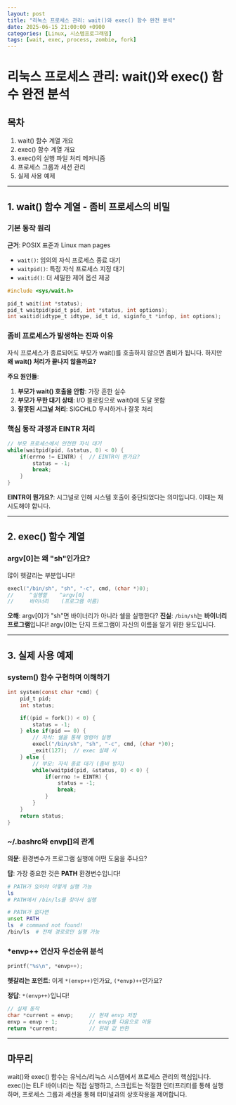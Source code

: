 ```yaml
---
layout: post
title: "리눅스 프로세스 관리: wait()와 exec() 함수 완전 분석"
date: 2025-06-15 21:00:00 +0900
categories: [Linux, 시스템프로그래밍]
tags: [wait, exec, process, zombie, fork]
---
```


# 리눅스 프로세스 관리: wait()와 exec() 함수 완전 분석

## 목차
1. wait() 함수 계열 개요
2. exec() 함수 계열 개요  
3. exec()의 실행 파일 처리 메커니즘
4. 프로세스 그룹과 세션 관리
5. 실제 사용 예제

---

## 1. wait() 함수 계열 - 좀비 프로세스의 비밀

### 기본 동작 원리
**근거**: POSIX 표준과 Linux man pages
- `wait()`: 임의의 자식 프로세스 종료 대기
- `waitpid()`: 특정 자식 프로세스 지정 대기
- `waitid()`: 더 세밀한 제어 옵션 제공

```c
#include <sys/wait.h>

pid_t wait(int *status);
pid_t waitpid(pid_t pid, int *status, int options);
int waitid(idtype_t idtype, id_t id, siginfo_t *infop, int options);
```

### 좀비 프로세스가 발생하는 진짜 이유
자식 프로세스가 종료되어도 부모가 wait()를 호출하지 않으면 좀비가 됩니다. 하지만 **왜 wait() 처리가 끝나지 않을까요?**

**주요 원인들**:
1. **부모가 wait() 호출을 안함**: 가장 흔한 실수
2. **부모가 무한 대기 상태**: I/O 블로킹으로 wait()에 도달 못함
3. **잘못된 시그널 처리**: SIGCHLD 무시하거나 잘못 처리

### 핵심 동작 과정과 EINTR 처리
```c
// 부모 프로세스에서 안전한 자식 대기
while(waitpid(pid, &status, 0) < 0) {
    if(errno != EINTR) {  // EINTR이 뭔가요?
        status = -1;
        break;
    }
}
```

**EINTR이 뭔가요?**: 시그널로 인해 시스템 호출이 중단되었다는 의미입니다. 이때는 재시도해야 합니다.

---

## 2. exec() 함수 계열

### argv[0]는 왜 "sh"인가요?
많이 헷갈리는 부분입니다!

```c
execl("/bin/sh", "sh", "-c", cmd, (char *)0);
//     ^실행할    ^argv[0]  
//     바이너리    (프로그램 이름)
```

**오해**: argv[0]가 "sh"면 바이너리가 아니라 쉘을 실행한다?
**진실**: `/bin/sh`는 **바이너리 프로그램**입니다! argv[0]는 단지 프로그램이 자신의 이름을 알기 위한 용도입니다.

---

## 3. 실제 사용 예제

### system() 함수 구현하며 이해하기
```c
int system(const char *cmd) {
    pid_t pid;
    int status;

    if((pid = fork()) < 0) {
        status = -1;
    } else if(pid == 0) {
        // 자식: 쉘을 통해 명령어 실행
        execl("/bin/sh", "sh", "-c", cmd, (char *)0);
        _exit(127);  // exec 실패 시
    } else {
        // 부모: 자식 종료 대기 (좀비 방지)
        while(waitpid(pid, &status, 0) < 0) {
            if(errno != EINTR) {
                status = -1;
                break;
            }
        }
    }
    return status;
}
```

### ~/.bashrc와 envp[]의 관계

**의문**: 환경변수가 프로그램 실행에 어떤 도움을 주나요?

**답**: 가장 중요한 것은 **PATH** 환경변수입니다!

```bash
# PATH가 있어야 이렇게 실행 가능
ls
# PATH에서 /bin/ls를 찾아서 실행

# PATH가 없다면
unset PATH
ls  # command not found!
/bin/ls  # 전체 경로로만 실행 가능
```

### *envp++ 연산자 우선순위 분석
```c
printf("%s\n", *envp++);
```

**헷갈리는 포인트**: 이게 `*(envp++)`인가요, `(*envp)++`인가요?

**정답**: `*(envp++)`입니다!

```c
// 실제 동작
char *current = envp;     // 현재 envp 저장
envp = envp + 1;          // envp를 다음으로 이동
return *current;          // 원래 값 반환
```

---

## 마무리

wait()와 exec() 함수는 유닉스/리눅스 시스템에서 프로세스 관리의 핵심입니다. exec()는 ELF 바이너리는 직접 실행하고, 스크립트는 적절한 인터프리터를 통해 실행하며, 프로세스 그룹과 세션을 통해 터미널과의 상호작용을 제어합니다.
